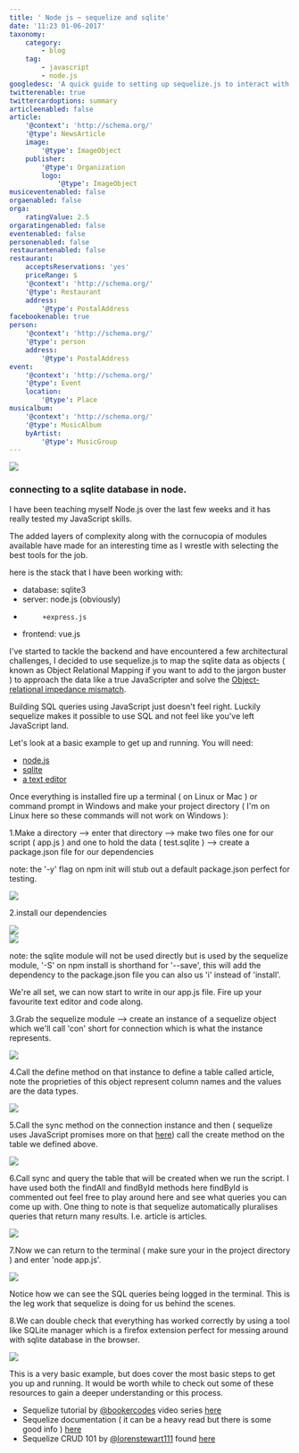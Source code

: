 ```yaml
---
title: ' Node js ~ sequelize and sqlite'
date: '11:23 01-06-2017'
taxonomy:
    category:
        - blog
    tag:
        - javascript
        - node.js
googledesc: 'A quick guide to setting up sequelize.js to interact with a sqlite database in node.'
twitterenable: true
twittercardoptions: summary
articleenabled: false
article:
    '@context': 'http://schema.org/'
    '@type': NewsArticle
    image:
        '@type': ImageObject
    publisher:
        '@type': Organization
        logo:
            '@type': ImageObject
musiceventenabled: false
orgaenabled: false
orga:
    ratingValue: 2.5
orgaratingenabled: false
eventenabled: false
personenabled: false
restaurantenabled: false
restaurant:
    acceptsReservations: 'yes'
    priceRange: $
    '@context': 'http://schema.org/'
    '@type': Restaurant
    address:
        '@type': PostalAddress
facebookenable: true
person:
    '@context': 'http://schema.org/'
    '@type': person
    address:
        '@type': PostalAddress
event:
    '@context': 'http://schema.org/'
    '@type': Event
    location:
        '@type': Place
musicalbum:
    '@context': 'http://schema.org/'
    '@type': MusicAlbum
    byArtist:
        '@type': MusicGroup
---
```


	
![](./images/node.js.png?cropResize=300,300)
### connecting to a sqlite database in node.  
  
I have been teaching myself Node.js over the last few weeks and it has really tested my JavaScript skills.  
  
The added layers of complexity along with the cornucopia of modules available have made for an interesting time as I wrestle with selecting the best tools for the job.  
  
here is the stack that I have been working with:  
  
* database: sqlite3  
* server: node.js (obviously)  
*          +express.js  
* frontend: vue.js  
  
I've started to tackle the backend and have encountered a few architectural challenges, I decided to use sequelize.js to map the sqlite data as objects ( known as Object Relational Mapping if you want to add to the jargon buster ) to approach the data like a true JavaScripter and solve the [Object-relational impedance mismatch](https://en.wikipedia.org/wiki/Object-relational_impedance_mismatch).  
  
Building SQL queries using JavaScript just doesn't feel right. Luckily sequelize makes it possible to use SQL and not feel like you've left JavaScript land. 
 
Let's look at a basic example to get up and running. You will need: 
 
* [node.js](https://nodejs.org/en/download/) 
* [sqlite](http://sqlite.org/download.html) 
* [a text editor](http://blog.liveedu.tv/10-best-text-editors-programming-2016/) 
 
Once everything is installed fire up a terminal ( on Linux or Mac ) or command prompt in Windows and make your project directory ( I'm on Linux here so these commands will not work on Windows ): 
 
1.Make a directory --> enter that directory --> make two files one for our script ( app.js ) and one to hold the data ( test.sqlite ) --> create a package.json file for our dependencies 
 
note: the '-y' flag on npm init will stub out a default package.json perfect for testing. 
 
![](./images/setup.png)
 
2.install our dependencies 
 
![](./images/setup2.png) <br/> 
![](./images/setup3.png) 
  
note: the sqlite module will not be used directly but is used by the sequelize module, '-S' on npm install is shorthand for '--save', this will add the dependency to the package.json file you can also us 'i' instead of 'install'.  
 
We're all set, we can now start to write in our app.js file. Fire up your favourite text editor and code along.
 
3.Grab the sequelize module --> create an instance of a sequelize object which we'll call 'con' short for connection which is what the instance represents. 
 
![](./images/1.png)
 
4.Call the define method on that instance to define a table called article, note the proprieties of this object represent column names and the values are the data types. 
 
![](./images/2.png)
 
5.Call the sync method on the connection instance and then ( sequelize uses JavaScript promises more on that [here](https://medium.com/javascript-scene/master-the-javascript-interview-what-is-a-promise-27fc71e77261)) call the create method on the table we defined above.  
 
![](./images/3.png)
 
6.Call sync and query the table that will be created when we run the script. I have used both the findAll and findById methods here findById is commented out feel free to play around here and see what queries you can come up with. One thing to note is that sequelize automatically pluralises queries that return many results. I.e. article is articles. 
 
![](./images/4.png)
 
7.Now we can return to the terminal ( make sure your in the project directory ) and enter 'node app.js'.  
 
![](./images/5.png)
 
Notice how we can see the SQL queries being logged in the terminal. This is the leg work that sequelize is doing for us behind the scenes. 
 
8.We can double check that everything has worked correctly by using a tool like SQLite manager which is a firefox extension perfect for messing around with sqlite database in the browser. 
 
![](./images/6.png)
 
This is a very basic example, but does cover the most basic steps to get you up and running. It would be worth while to check out some of these resources to gain a deeper understanding or this process. 
 
* Sequelize tutorial by [@bookercodes](https://twitter.com/bookercodes) video series [here](https://www.youtube.com/watch?v=qsDvJrGMSUY&list=PL5ze0DjYv5DYBDfl0vF_VRxEu8JdTIHlR)  
* Sequelize documentation ( it can be a heavy read but there is some good info ) [here](http://docs.sequelizejs.com/) 
* Sequelize CRUD 101 by [@lorenstewart111](https://twitter.com/lorenstewart111) found [here](http://lorenstewart.me/2016/10/03/sequelize-crud-101/)
 
               